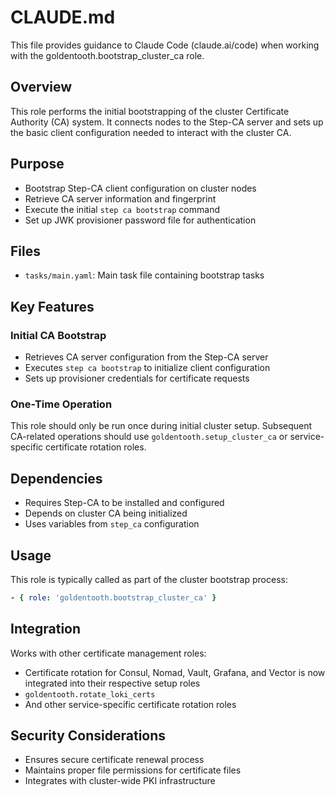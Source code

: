 # CLAUDE.md

This file provides guidance to Claude Code (claude.ai/code) when working with the goldentooth.bootstrap_cluster_ca role.

## Overview

This role performs the initial bootstrapping of the cluster Certificate Authority (CA) system. It connects nodes to the Step-CA server and sets up the basic client configuration needed to interact with the cluster CA.

## Purpose

- Bootstrap Step-CA client configuration on cluster nodes
- Retrieve CA server information and fingerprint
- Execute the initial `step ca bootstrap` command
- Set up JWK provisioner password file for authentication

## Files

- `tasks/main.yaml`: Main task file containing bootstrap tasks

## Key Features

### Initial CA Bootstrap
- Retrieves CA server configuration from the Step-CA server
- Executes `step ca bootstrap` to initialize client configuration
- Sets up provisioner credentials for certificate requests

### One-Time Operation
This role should only be run once during initial cluster setup. Subsequent CA-related operations should use `goldentooth.setup_cluster_ca` or service-specific certificate rotation roles.

## Dependencies

- Requires Step-CA to be installed and configured
- Depends on cluster CA being initialized
- Uses variables from `step_ca` configuration

## Usage

This role is typically called as part of the cluster bootstrap process:
```yaml
- { role: 'goldentooth.bootstrap_cluster_ca' }
```

## Integration

Works with other certificate management roles:
- Certificate rotation for Consul, Nomad, Vault, Grafana, and Vector is now integrated into their respective setup roles
- `goldentooth.rotate_loki_certs`
- And other service-specific certificate rotation roles

## Security Considerations

- Ensures secure certificate renewal process
- Maintains proper file permissions for certificate files
- Integrates with cluster-wide PKI infrastructure
